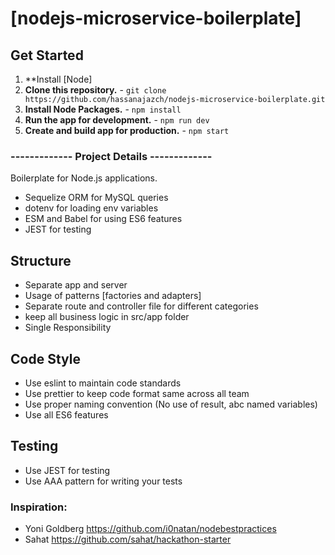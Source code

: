 # [nodejs-microservice-boilerplate]

## Get Started
1. **Install [Node]
2. **Clone this repository.** - `git clone https://github.com/hassanajazch/nodejs-microservice-boilerplate.git`
3. **Install Node Packages.** - `npm install`
4. **Run the app for development.** - `npm run dev`
5. **Create and build app for production.** - `npm start`

### ------------- Project Details -------------
Boilerplate for Node.js applications.
- Sequelize ORM for MySQL queries
- dotenv for loading env variables
- ESM and Babel for using ES6 features
- JEST for testing

## Structure
- Separate app and server
- Usage of patterns [factories and adapters]
- Separate route and controller file for different categories
- keep all business logic in src/app folder
- Single Responsibility

## Code Style
- Use eslint to maintain code standards
- Use prettier to keep code format same across all team
- Use proper naming convention (No use of result, abc named variables)
- Use all ES6 features

## Testing
- Use JEST for testing
- Use AAA pattern for writing your tests
 
 
### Inspiration:
- Yoni Goldberg https://github.com/i0natan/nodebestpractices
- Sahat https://github.com/sahat/hackathon-starter

